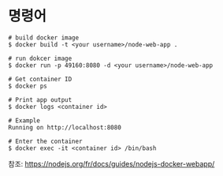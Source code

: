 # 명령어

```
# build docker image
$ docker build -t <your username>/node-web-app .

# run dokcer image
$ docker run -p 49160:8080 -d <your username>/node-web-app

# Get container ID
$ docker ps

# Print app output
$ docker logs <container id>

# Example
Running on http://localhost:8080

# Enter the container
$ docker exec -it <container id> /bin/bash
```

참조: https://nodejs.org/fr/docs/guides/nodejs-docker-webapp/